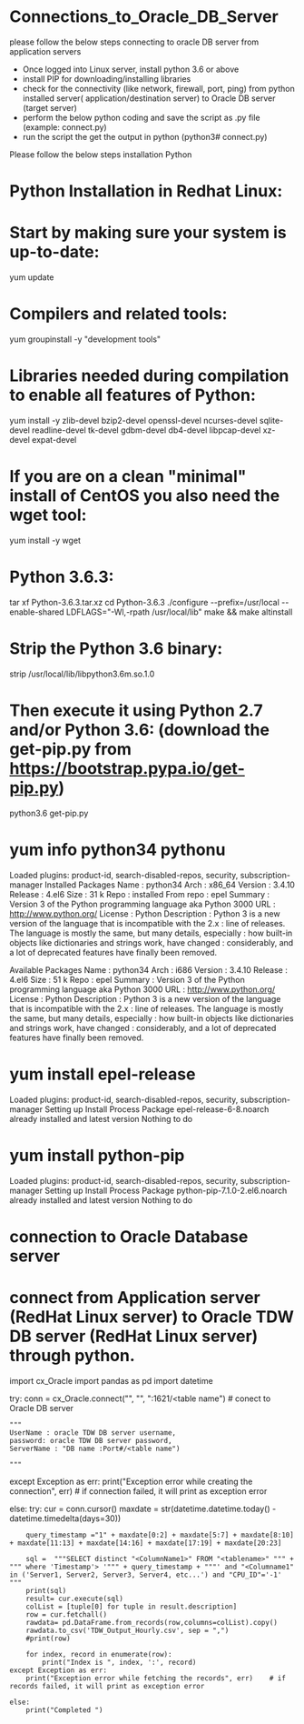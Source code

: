 # Connections_to_Oracle_DB_Server  

please follow the below steps connecting to oracle DB server from application servers

- Once logged into Linux server, install python 3.6 or above
- install PIP for downloading/installing libraries
- check for the connectivity (like network, firewall, port, ping) from python installed server( application/destination server) to Oracle DB server (target server)
- perform the below python coding and save the script as .py file (example: connect.py)
- run the script the get the output in python (python3# connect.py)


Please follow the below steps installation Python 

# Python Installation in Redhat Linux: 

# Start by making sure your system is up-to-date:
yum update

# Compilers and related tools:
yum groupinstall -y "development tools"

# Libraries needed during compilation to enable all features of Python:
yum install -y zlib-devel bzip2-devel openssl-devel ncurses-devel sqlite-devel readline-devel tk-devel gdbm-devel db4-devel libpcap-devel xz-devel expat-devel

# If you are on a clean "minimal" install of CentOS you also need the wget tool:
yum install -y wget

# Python 3.6.3:
tar xf Python-3.6.3.tar.xz
cd Python-3.6.3
./configure --prefix=/usr/local --enable-shared LDFLAGS="-Wl,-rpath /usr/local/lib"
make && make altinstall

# Strip the Python 3.6 binary:
strip /usr/local/lib/libpython3.6m.so.1.0

# Then execute it using Python 2.7 and/or Python 3.6:  (download the get-pip.py from https://bootstrap.pypa.io/get-pip.py)
python3.6 get-pip.py

# yum info python34 pythonu
Loaded plugins: product-id, search-disabled-repos, security, subscription-manager
Installed Packages
Name        : python34
Arch        : x86_64
Version     : 3.4.10
Release     : 4.el6
Size        : 31 k
Repo        : installed
From repo   : epel
Summary     : Version 3 of the Python programming language aka Python 3000
URL         : http://www.python.org/
License     : Python
Description : Python 3 is a new version of the language that is incompatible with the 2.x
            : line of releases. The language is mostly the same, but many details, especially
            : how built-in objects like dictionaries and strings work, have changed
            : considerably, and a lot of deprecated features have finally been removed.

Available Packages
Name        : python34
Arch        : i686
Version     : 3.4.10
Release     : 4.el6
Size        : 51 k
Repo        : epel
Summary     : Version 3 of the Python programming language aka Python 3000
URL         : http://www.python.org/
License     : Python
Description : Python 3 is a new version of the language that is incompatible with the 2.x
            : line of releases. The language is mostly the same, but many details, especially
            : how built-in objects like dictionaries and strings work, have changed
            : considerably, and a lot of deprecated features have finally been removed.


# yum install epel-release
Loaded plugins: product-id, search-disabled-repos, security, subscription-manager
Setting up Install Process
Package epel-release-6-8.noarch already installed and latest version
Nothing to do


# yum install python-pip
Loaded plugins: product-id, search-disabled-repos, security, subscription-manager
Setting up Install Process
Package python-pip-7.1.0-2.el6.noarch already installed and latest version
Nothing to do




# connection to Oracle Database server 

# connect from Application server (RedHat Linux server) to Oracle TDW DB server (RedHat Linux server) through python.

import cx_Oracle
import pandas as pd
import datetime

try:
    conn = cx_Oracle.connect("<UserName>", "<password>", "<DataBase Name>:1621/<table name")   # conect to Oracle DB server
    
    """
    UserName : oracle TDW DB server username, 
    password: oracle TDW DB server password, 
    ServerName : "DB name :Port#/<table name")
    
    """

except Exception as err:
    print("Exception error while creating the connection", err)   # if connection failed, it will print as exception error

else:
    try:
        cur = conn.cursor()
        maxdate = str(datetime.datetime.today() - datetime.timedelta(days=30))

        query_timestamp ="1" + maxdate[0:2] + maxdate[5:7] + maxdate[8:10] + maxdate[11:13] + maxdate[14:16] + maxdate[17:19] + maxdate[20:23]

        sql =  """SELECT distinct "<ColumnName1>" FROM "<tablename>" """ + """ where 'Timestamp'> '""" + query_timestamp + """' and "<Columname1" in ('Server1, Server2, Server3, Server4, etc...') and "CPU_ID"='-1' """
        print(sql)
        result= cur.execute(sql)
        colList = [tuple[0] for tuple in result.description]
        row = cur.fetchall()
        rawdata= pd.DataFrame.from_records(row,columns=colList).copy()
        rawdata.to_csv('TDW_Output_Hourly.csv', sep = ",")
        #print(row)

        for index, record in enumerate(row):
            print("Index is ", index, ':', record)
    except Exception as err:
        print("Exception error while fetching the records", err)    # if records failed, it will print as exception error

    else:
        print("Completed ")
